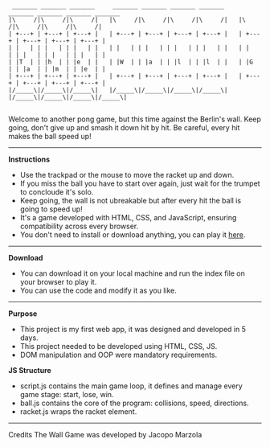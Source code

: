```
                                                                                                 
 _______ _______ _______     _______ _______ _______ _______     _______ _______ _______ _______ 
|\     /|\     /|\     /|   |\     /|\     /|\     /|\     /|   |\     /|\     /|\     /|\     /|
| +---+ | +---+ | +---+ |   | +---+ | +---+ | +---+ | +---+ |   | +---+ | +---+ | +---+ | +---+ |
| |   | | |   | | |   | |   | |   | | |   | | |   | | |   | |   | |   | | |   | | |   | | |   | |
| |T  | | |h  | | |e  | |   | |W  | | |a  | | |l  | | |l  | |   | |G  | | |a  | | |m  | | |e  | |
| +---+ | +---+ | +---+ |   | +---+ | +---+ | +---+ | +---+ |   | +---+ | +---+ | +---+ | +---+ |
|/_____\|/_____\|/_____\|   |/_____\|/_____\|/_____\|/_____\|   |/_____\|/_____\|/_____\|/_____\|
                                                                                                 
```
                                                       



Welcome to another pong game, but this time against the Berlin's wall.
Keep going, don't give up and smash it down hit by hit.
Be careful, every hit makes the ball speed up!

---

**Instructions**

- Use the trackpad or the mouse to move the racket up and down.
- If you miss the ball you have to start over again, just wait for the trumpet to concloude it's solo.
- Keep going, the wall is not ubreakable but after every hit the ball is going to speed up!
- It's a game developed with HTML, CSS, and JavaScript, ensuring compatibility across every browser.
- You don't need to install or download anything, you can play it [here](https://jmarzo.github.io/thewallgame/).

---

**Download**

- You can download it on your local machine and run the index file on your browser to play it.
- You can use the code and modify it as you like.

---

**Purpose**

- This project is my first web app, it was designed and developed in 5 days.
- This project needed to be developed using HTML, CSS, JS.
- DOM manipulation and OOP were mandatory requirements.

**JS Structure**

- script.js contains the main game loop, it defines and manage every game stage: start, lose, win.
- ball.js contains the core of the program: collisions, speed, directions.
- racket.js wraps the racket element.

---

Credits
The Wall Game was developed by Jacopo Marzola
